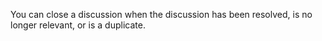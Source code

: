 You can close a discussion when the discussion has been resolved, is no longer relevant, or is a duplicate.
